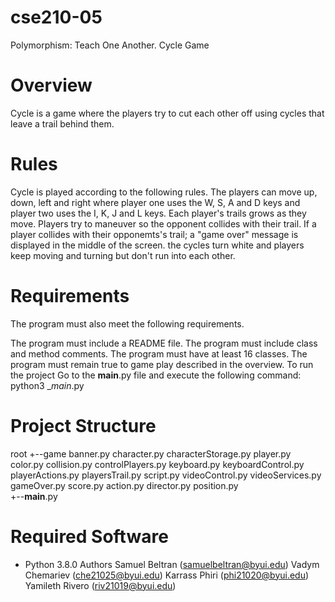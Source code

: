 
# cse210-05
Polymorphism: Teach One Another. Cycle Game 

# Overview
Cycle is a game where the players try to cut each other off using cycles that leave a trail behind them.

# Rules
Cycle is played according to the following rules. The players can move up, down, left and right where player one uses the W, S, A and D keys and player two uses the I, K, J and L keys. Each player's trails grows as they move. Players try to maneuver so the opponent collides with their trail. If a player collides with their opponemts's trail; a "game over" message is displayed in the middle of the screen. the cycles turn white and players keep moving and turning but don't run into each other.

# Requirements
The program must also meet the following requirements.

The program must include a README file.
The program must include class and method comments.
The program must have at least 16 classes.
The program must remain true to game play described in the overview.
To run the project
Go to the __main__.py file and execute the following command: python3 __main_.py

# Project Structure
root
    +--game
        banner.py
        character.py
        characterStorage.py
        player.py
        color.py
        collision.py
        controlPlayers.py
        keyboard.py
        keyboardControl.py
        playerActions.py
        playersTrail.py
        script.py
        videoControl.py
        videoServices.py
        gameOver.py
        score.py
        action.py
        director.py
        position.py      
+--__main__.py

# Required Software
* Python 3.8.0
Authors
Samuel Beltran (samuelbeltran@byui.edu) Vadym Chemariev (che21025@byui.edu) Karrass Phiri (phi21020@byui.edu) Yamileth Rivero (riv21019@byui.edu)